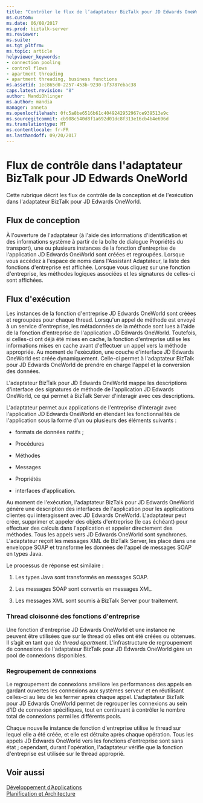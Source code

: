 ```yaml
---
title: "Contrôler le flux de l’adaptateur BizTalk pour JD Edwards OneWorld | Documents Microsoft"
ms.custom: 
ms.date: 06/08/2017
ms.prod: biztalk-server
ms.reviewer: 
ms.suite: 
ms.tgt_pltfrm: 
ms.topic: article
helpviewer_keywords:
- connection pooling
- control flows
- apartment threading
- apartment threading, business functions
ms.assetid: 1ec865d0-2257-453b-9230-1f3787ebac38
caps.latest.revision: "8"
author: MandiOhlinger
ms.author: mandia
manager: anneta
ms.openlocfilehash: 0fc5a8be6516b61c4049242952967ce939513e9c
ms.sourcegitcommit: cb908c540d8f1a692d01dc8f313e16cb4b4e696d
ms.translationtype: MT
ms.contentlocale: fr-FR
ms.lasthandoff: 09/20/2017
---
```

# <a name="control-flow-in-biztalk-adapter-for-jd-edwards-oneworld"></a>Flux de contrôle dans l'adaptateur BizTalk pour JD Edwards OneWorld
Cette rubrique décrit les flux de contrôle de la conception et de l'exécution dans l'adaptateur BizTalk pour JD Edwards OneWorld.  
  
## <a name="design-time-flow"></a>Flux de conception  
 À l'ouverture de l'adaptateur (à l'aide des informations d'identification et des informations système à partir de la boîte de dialogue Propriétés du transport), une ou plusieurs instances de la fonction d'entreprise de l'application JD Edwards OneWorld sont créées et regroupées. Lorsque vous accédez à l'espace de noms dans l'Assistant Adaptateur, la liste des fonctions d'entreprise est affichée. Lorsque vous cliquez sur une fonction d'entreprise, les méthodes logiques associées et les signatures de celles-ci sont affichées.  
  
## <a name="run-time-flow"></a>Flux d'exécution  
 Les instances de la fonction d'entreprise JD Edwards OneWorld sont créées et regroupées pour chaque thread. Lorsqu'un appel de méthode est envoyé à un service d'entreprise, les métadonnées de la méthode sont lues à l'aide de la fonction d'entreprise de l'application JD Edwards OneWorld. Toutefois, si celles-ci ont déjà été mises en cache, la fonction d'entreprise utilise les informations mises en cache avant d'effectuer un appel vers la méthode appropriée. Au moment de l'exécution, une couche d'interface JD Edwards OneWorld est créée dynamiquement. Celle-ci permet à l'adaptateur BizTalk pour JD Edwards OneWorld de prendre en charge l'appel et la conversion des données.  
  
 L'adaptateur BizTalk pour JD Edwards OneWorld mappe les descriptions d'interface des signatures de méthode de l'application JD Edwards OneWorld, ce qui permet à BizTalk Server d'interagir avec ces descriptions.  
  
 L'adaptateur permet aux applications de l'entreprise d'interagir avec l'application JD Edwards OneWorld en étendant les fonctionnalités de l'application sous la forme d'un ou plusieurs des éléments suivants :  
  
-   formats de données natifs ;  
  
-   Procédures  
  
-   Méthodes  
  
-   Messages  
  
-   Propriétés  
  
-   interfaces d'application.  
  
 Au moment de l'exécution, l'adaptateur BizTalk pour JD Edwards OneWorld génère une description des interfaces de l'application pour les applications clientes qui interagissent avec JD Edwards OneWorld. L'adaptateur peut créer, supprimer et appeler des objets d'entreprise (le cas échéant) pour effectuer des calculs dans l'application et appeler directement des méthodes. Tous les appels vers JD Edwards OneWorld sont synchrones. L'adaptateur reçoit les messages XML de BizTalk Server, les place dans une enveloppe SOAP et transforme les données de l'appel de messages SOAP en types Java.  
  
 Le processus de réponse est similaire :  
  
1.  Les types Java sont transformés en messages SOAP.  
  
2.  Les messages SOAP sont convertis en messages XML.  
  
3.  Les messages XML sont soumis à BizTalk Server pour traitement.  
  
### <a name="apartment-threading-of-business-functions"></a>Thread cloisonné des fonctions d'entreprise  
 Une fonction d'entreprise JD Edwards OneWorld et une instance ne peuvent être utilisées que sur le thread où elles ont été créées ou obtenues. Il s’agit en tant que *de thread apartment*. L'infrastructure de regroupement de connexions de l'adaptateur BizTalk pour JD Edwards OneWorld gère un pool de connexions disponibles.  
  
### <a name="connection-pooling"></a>Regroupement de connexions  
 Le regroupement de connexions améliore les performances des appels en gardant ouvertes les connexions aux systèmes serveur et en réutilisant celles-ci au lieu de les fermer après chaque appel. L'adaptateur BizTalk pour JD Edwards OneWorld permet de regrouper les connexions au sein d'ID de connexion spécifiques, tout en continuant à contrôler le nombre total de connexions parmi les différents pools.  
  
 Chaque nouvelle instance de fonction d'entreprise utilise le thread sur lequel elle a été créée, et elle est détruite après chaque opération. Tous les appels JD Edwards OneWorld vers les fonctions d'entreprise sont sans état ; cependant, durant l'opération, l'adaptateur vérifie que la fonction d'entreprise est utilisée sur le thread approprié.  
  
## <a name="see-also"></a>Voir aussi  
 [Développement d’Applications](../core/developing-applications3.md)   
 [Planification et Architecture](../core/planning-and-architecture17.md)